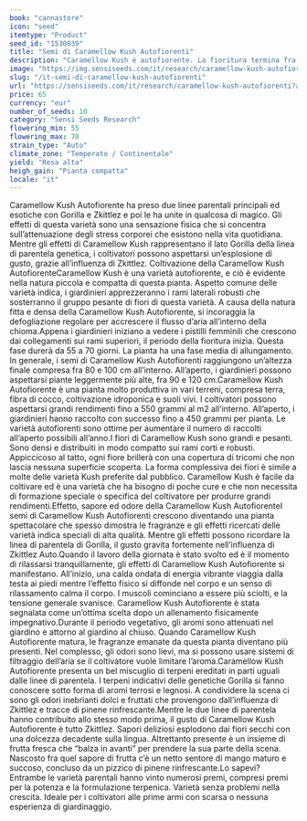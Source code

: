 ```yaml
---
book: "cannastore"
icon: "seed"
itemtype: "Product"
seed_id: "1530039"
title: "Semi di Caramellow Kush Autofiorenti"
description: "Caramellow Kush è autofiorente. La fioritura termina fra 55 e 70 giorni. Fiori grandi, pesanti e ricoperti di tricomi vantano terpeni dolci e fruttati."
image: "https://img.sensiseeds.com/it/research/caramellow-kush-autofiorenti-image.png"
slug: "/it-semi-di-caramellow-kush-autofiorenti"
url: "https://sensiseeds.com/it/research/caramellow-kush-autofiorenti?a_aid=cannastore"
price: 65
currency: "eur"
number_of_seeds: 10
category: "Sensi Seeds Research"
flowering_min: 55
flowering_max: 70
strain_type: "Auto"
climate_zone: "Temperato / Continentale"
yield: "Resa alta"
heigh_gain: "Pianta compatta"
locale: "it"
---
```

Caramellow Kush Autofiorente ha preso due linee parentali principali ed esotiche con Gorilla e Zkittlez e poi le ha unite in qualcosa di magico. Gli effetti di questa varietà sono una sensazione fisica che si concentra sull’attenuazione degli stress corporei che esistono nella vita quotidiana. Mentre gli effetti di Caramellow Kush rappresentano il lato Gorilla della linea di parentela genetica, i coltivatori possono aspettarsi un’esplosione di gusto, grazie all’influenza di Zkittlez. Coltivazione della Caramellow Kush AutofiorenteCaramellow Kush è una varietà autofiorente, e ciò è evidente nella natura piccola e compatta di questa pianta. Aspetto comune delle varietà indica, i giardinieri apprezzeranno i rami laterali robusti che sosterranno il gruppo pesante di fiori di questa varietà. A causa della natura fitta e densa della Caramellow Kush Autofiorente, si incoraggia la defogliazione regolare per accrescere il flusso d’aria all’interno della chioma.Appena i giardinieri iniziano a vedere i pistilli femminili che crescono dai collegamenti sui rami superiori, il periodo della fioritura inizia. Questa fase durerà da 55 a 70 giorni. La pianta ha una fase media di allungamento. In generale, i semi di Caramellow Kush Autofiorenti raggiungono un’altezza finale compresa fra 80 e 100 cm all’interno. All’aperto, i giardinieri possono aspettarsi piante leggermente più alte, fra 90 e 120 cm.Caramellow Kush Autofiorente è una pianta molto produttiva in vari terreni, compresa terra, fibra di cocco, coltivazione idroponica e suoli vivi. I coltivatori possono aspettarsi grandi rendimenti fino a 550 grammi al m2 all’interno. All’aperto, i giardinieri hanno raccolto con successo fino a 450 grammi per pianta. Le varietà autofiorenti sono ottime per aumentare il numero di raccolti all’aperto possibili all’anno.I fiori di Caramellow Kush sono grandi e pesanti. Sono densi e distribuiti in modo compatto sui rami corti e robusti. Appiccicoso al tatto, ogni fiore brillerà con una copertura di tricomi che non lascia nessuna superficie scoperta. La forma complessiva dei fiori è simile a molte delle varietà Kush preferite dal pubblico. Caramellow Kush è facile da coltivare ed è una varietà che ha bisogno di poche cure e che non necessita di formazione speciale o specifica del coltivatore per produrre grandi rendimenti.Effetto, sapore ed odore della Caramellow Kush AutofiorenteI semi di Caramellow Kush Autofiorenti crescono diventando una pianta spettacolare che spesso dimostra le fragranze e gli effetti ricercati delle varietà indica speciali di alta qualità. Mentre gli effetti possono ricordare la linea di parentela di Gorilla, il gusto gravita fortemente nell’influenza di Zkittlez Auto.Quando il lavoro della giornata è stato svolto ed è il momento di rilassarsi tranquillamente, gli effetti di Caramellow Kush Autofiorente si manifestano. All’inizio, una calda ondata di energia vibrante viaggia dalla testa ai piedi mentre l’effetto fisico si diffonde nel corpo e un senso di rilassamento calma il corpo. I muscoli cominciano a essere più sciolti, e la tensione generale svanisce. Caramellow Kush Autofiorente è stata segnalata come un’ottima scelta dopo un allenamento fisicamente impegnativo.Durante il periodo vegetativo, gli aromi sono attenuati nel giardino e attorno al giardino al chiuso. Quando Caramellow Kush Autofiorente matura, le fragranze emanate da questa pianta diventano più presenti. Nel complesso, gli odori sono lievi, ma si possono usare sistemi di filtraggio dell’aria se il coltivatore vuole limitare l’aroma.Caramellow Kush Autofiorente presenta un bel miscuglio di terpeni ereditati in parti uguali dalle linee di parentela. I terpeni indicativi delle genetiche Gorilla si fanno conoscere sotto forma di aromi terrosi e legnosi. A condividere la scena ci sono gli odori inebrianti dolci e fruttati che provengono dall’influenza di Zkittlez e tracce di pinene rinfrescante.Mentre le due linee di parentela hanno contribuito allo stesso modo prima, il gusto di Caramellow Kush Autofiorente è tutto Zkittlez. Sapori deliziosi esplodono dai fiori secchi con una dolcezza decadente sulla lingua. Altrettanto presente è un insieme di frutta fresca che “balza in avanti” per prendere la sua parte della scena. Nascosto fra quel sapore di frutta c’è un netto sentore di mango maturo e succoso, concluso da un pizzico di pinene rinfrescante.Lo sapevi? Entrambe le varietà parentali hanno vinto numerosi premi, compresi premi per la potenza e la formulazione terpenica. Varietà senza problemi nella crescita. Ideale per i coltivatori alle prime armi con scarsa o nessuna esperienza di giardinaggio.
